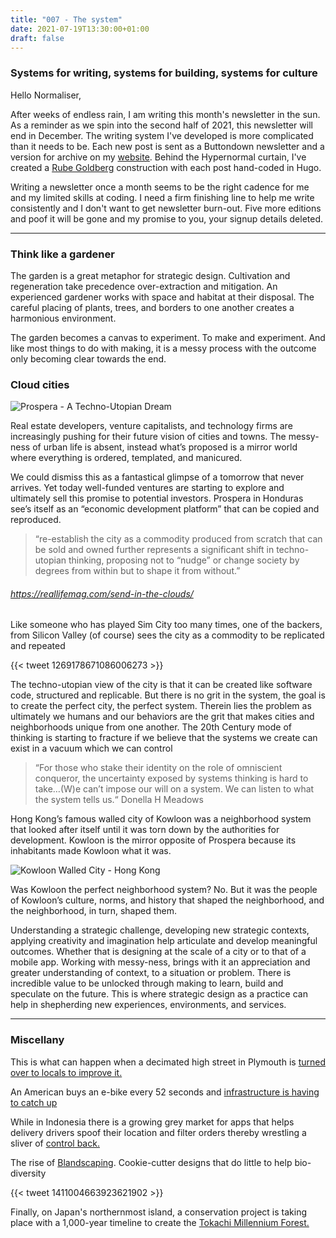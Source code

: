 ```yaml
---
title: "007 - The system"
date: 2021-07-19T13:30:00+01:00
draft: false
---
```


### Systems for writing, systems for building, systems for culture

Hello Normaliser,

After weeks of endless rain, I am writing this month's newsletter in the sun. As a reminder as we spin into the second half of 2021, this newsletter will end in December. The writing system I've developed is more complicated than it needs to be. Each new post is sent as a Buttondown newsletter and a version for archive on my [website](https://www.strategyxdesign.co.uk/hypernormal/). Behind the Hypernormal curtain, I've created a [Rube Goldberg](https://www.youtube.com/watch?v=qybUFnY7Y8w) construction with each post hand-coded in Hugo. 

Writing a newsletter once a month seems to be the right cadence for me and my limited skills at coding. I need a firm finishing line to help me write consistently and I don't want to get newsletter burn-out. Five more editions and poof it will be gone and my promise to you, your signup details deleted.      
- - - 
### Think like a gardener

The garden is a great metaphor for strategic design. Cultivation and regeneration take precedence over-extraction and mitigation. An experienced gardener works with space and habitat at their disposal. The careful placing of plants, trees, and borders to one another creates a harmonious environment.

The garden becomes a canvas to experiment. To make and experiment. And like most things to do with making, it is a messy process with the outcome only becoming clear towards the end.

### Cloud cities

![Prospera - A Techno-Utopian Dream](https://reallifemag.com/wp-content/uploads/2021/06/ffb82f5f-5495-46a6-ac11-a9252ef549d8_1631x908-1024x570.png)

Real estate developers, venture capitalists, and technology firms are increasingly pushing for their future vision of cities and towns. The messy-ness of urban life is absent, instead what’s proposed is a mirror world where everything is ordered, templated, and manicured. 

We could dismiss this as a fantastical glimpse of a tomorrow that never arrives. Yet today well-funded ventures are starting to explore and ultimately sell this promise to potential investors. Prospera in Honduras see’s itself as an “economic development platform” that can be copied and reproduced. 

>“re-establish the city as a commodity produced from scratch that can be sold and owned further represents a significant shift in techno-utopian thinking, proposing not to “nudge” or change society by degrees from within but to shape it from without.” 
###### https://reallifemag.com/send-in-the-clouds/

Like someone who has played Sim City too many times, one of the backers, from Silicon Valley (of course) sees the city as a commodity to be replicated and repeated  

{{< tweet 1269178671086006273 >}}

The techno-utopian view of the city is that it can be created like software code, structured and replicable. But there is no grit in the system, the goal is to create the perfect city, the perfect system. Therein lies the problem as ultimately we humans and our behaviors are the grit that makes cities and neighborhoods unique from one another. The 20th Century mode of thinking is starting to fracture if we believe that the systems we create can exist in a vacuum which we can control

>“For those who stake their identity on the role of omniscient conqueror, the uncertainty exposed by systems thinking is hard to take…(W)e can’t impose our will on a system. We can listen to what the system tells us.“ Donella H Meadows


Hong Kong’s famous walled city of Kowloon was a neighborhood system that looked after itself until it was torn down by the authorities for development. Kowloon is the mirror opposite of Prospera because its inhabitants made Kowloon what it was. 

![Kowloon Walled City - Hong Kong](/img/kowloon.jpg)

Was Kowloon the perfect neighborhood system? No. But it was the people of Kowloon’s culture, norms, and history that shaped the neighborhood, and the neighborhood, in turn, shaped them. 

Understanding a strategic challenge, developing new strategic contexts, applying creativity and imagination help articulate and develop meaningful outcomes. Whether that is designing at the scale of a city or to that of a mobile app. Working with messy-ness, brings with it an appreciation and greater understanding of context, to a situation or problem. There is incredible value to be unlocked through making to learn, build and speculate on the future. This is where strategic design as a practice can help in shepherding new experiences, environments, and services.

- - - - 

### Miscellany

This is what can happen when a decimated high street in Plymouth is [turned over to locals to improve it.](https://www.newlocal.org.uk/articles/re-occupying-union-street/) 

An American buys an e-bike every 52 seconds and [infrastructure is having to catch up]( https://usa.streetsblog.org/2021/07/01/an-american-buys-an-e-bike-once-every-52-seconds/)

While in Indonesia there is a growing grey market for apps that helps delivery drivers spoof their location and filter orders thereby wrestling a sliver of [control back.](https://www.vice.com/en/article/7kvpng/delivery-drivers-are-using-grey-market-apps-to-make-their-jobs-suck-less)

The rise of [Blandscaping](https://www.fastcompany.com/90651769/the-rise-of-blandscaping-and-why-not-all-green-space-is-created-equal). Cookie-cutter designs that do little to help bio-diversity  

{{< tweet 1411004663923621902 >}}

Finally, on Japan's northernmost island, a conservation project is taking place with a 1,000-year timeline to create the [Tokachi Millennium Forest.]( http://danpearsonstudio.com/tokachi-millennium-forest/)
